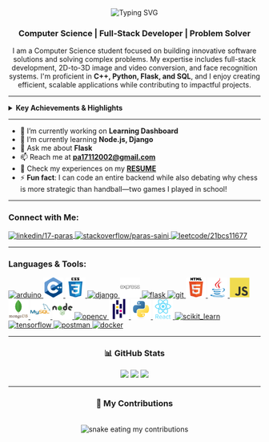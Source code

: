 <div align="center">

<!-- Typing SVG -->
<img src="https://readme-typing-svg.herokuapp.com?font=Righteous&size=35&center=true&vCenter=true&width=500&height=70&duration=4000&lines=Hi+👋,+I'm+Paras+Saini!;Full-Stack+Developer+|+Problem+Solver;Welcome+to+my+GitHub+Profile!" alt="Typing SVG" />

</div>

<h3 align="center">
  Computer Science | Full-Stack Developer | Problem Solver
</h3>

<p align="center">
  I am a Computer Science student focused on building innovative software solutions and solving 
  complex problems. My expertise includes full-stack development, 2D-to-3D image and video 
  conversion, and face recognition systems. I'm proficient in <b>C++, Python, Flask, and SQL</b>, 
  and I enjoy creating efficient, scalable applications while contributing to impactful projects.
</p>

---

<details>
  <summary><b>Key Achievements & Highlights</b></summary>
  <ul>
    <li>Smart India Hackathon Finalist: Led a project focused on 2D-to-3D image conversion for tracking construction progress.</li>
    <li>Published Research: Authored papers on backend frameworks (Flask, Django, NodeJS), 3D conversion algorithms, and face recognition technologies.</li>
    <li>Hackathon Winner: Won the internal hackathon at college as a team leader.</li>
    <li>Certifications: Python for Data Science, IoT, and C++ Programming through NPTEL.</li>
  </ul>
</details>

---

- 🔭 I’m currently working on **Learning Dashboard**  
- 🌱 I’m currently learning **Node.js, Django**  
- 💬 Ask me about **Flask**  
- 📫 Reach me at **pa17112002@gmail.com**  
- 📄 Check my experiences on my [**RESUME**](https://drive.google.com/file/d/1Qn2hOlwQsxgjiCbhK8GqMO0bDeUHt8Gs/view?usp=sharing)  
- ⚡ **Fun fact**: I can code an entire backend while also debating why chess is more strategic than handball—two games I played in school!

---

<h3 align="left">Connect with Me:</h3>
<p align="left">
  <a href="https://linkedin.com/in/17-paras" target="blank">
    <img align="center" src="https://raw.githubusercontent.com/rahuldkjain/github-profile-readme-generator/master/src/images/icons/Social/linked-in-alt.svg" alt="linkedin/17-paras" height="30" width="40" />
  </a>
  <a href="https://stackoverflow.com/users/27874208/paras-saini" target="blank">
    <img align="center" src="https://raw.githubusercontent.com/rahuldkjain/github-profile-readme-generator/master/src/images/icons/Social/stack-overflow.svg" alt="stackoverflow/paras-saini" height="30" width="40" />
  </a>
  <a href="https://leetcode.com/u/21bcs11677/" target="blank">
    <img align="center" src="https://raw.githubusercontent.com/rahuldkjain/github-profile-readme-generator/master/src/images/icons/Social/leet-code.svg" alt="leetcode/21bcs11677" height="30" width="40" />
  </a>
</p>

---

<h3 align="left">Languages & Tools:</h3>
<p align="left"> 
    <a href="https://www.arduino.cc/" target="_blank" rel="noreferrer"> 
        <img src="https://cdn.worldvectorlogo.com/logos/arduino-1.svg" alt="arduino" width="40" height="40"/> 
    </a> 
    <a href="https://www.w3schools.com/cpp/" target="_blank" rel="noreferrer"> 
        <img src="https://raw.githubusercontent.com/devicons/devicon/master/icons/cplusplus/cplusplus-original.svg" alt="cplusplus" width="40" height="40"/> 
    </a> 
    <a href="https://www.w3schools.com/css/" target="_blank" rel="noreferrer"> 
        <img src="https://raw.githubusercontent.com/devicons/devicon/master/icons/css3/css3-original-wordmark.svg" alt="css3" width="40" height="40"/> 
    </a> 
    <a href="https://www.djangoproject.com/" target="_blank" rel="noreferrer"> 
        <img src="https://cdn.worldvectorlogo.com/logos/django.svg" alt="django" width="40" height="40"/> 
    </a> 
    <a href="https://expressjs.com" target="_blank" rel="noreferrer"> 
        <img src="https://raw.githubusercontent.com/devicons/devicon/master/icons/express/express-original-wordmark.svg" alt="express" width="40" height="40"/> 
    </a> 
    <a href="https://flask.palletsprojects.com/en/stable/" target="_blank" rel="noreferrer"> 
        <img src="https://www.vectorlogo.zone/logos/pocoo_flask/pocoo_flask-icon.svg" alt="flask" width="40" height="40"/> 
    </a> 
    <a href="https://git-scm.com/" target="_blank" rel="noreferrer"> 
        <img src="https://www.vectorlogo.zone/logos/git-scm/git-scm-icon.svg" alt="git" width="40" height="40"/> 
    </a> 
    <a href="https://www.w3.org/html/" target="_blank" rel="noreferrer"> 
        <img src="https://raw.githubusercontent.com/devicons/devicon/master/icons/html5/html5-original-wordmark.svg" alt="html5" width="40" height="40"/> 
    </a> 
    <a href="https://www.java.com" target="_blank" rel="noreferrer"> 
        <img src="https://raw.githubusercontent.com/devicons/devicon/master/icons/java/java-original.svg" alt="java" width="40" height="40"/> 
    </a> 
    <a href="https://developer.mozilla.org/en-US/docs/Web/JavaScript" target="_blank" rel="noreferrer"> 
        <img src="https://raw.githubusercontent.com/devicons/devicon/master/icons/javascript/javascript-original.svg" alt="javascript" width="40" height="40"/> 
    </a> 
    <a href="https://www.mongodb.com/" target="_blank" rel="noreferrer"> 
        <img src="https://raw.githubusercontent.com/devicons/devicon/master/icons/mongodb/mongodb-original-wordmark.svg" alt="mongodb" width="40" height="40"/> 
    </a> 
    <a href="https://www.mysql.com/" target="_blank" rel="noreferrer"> 
        <img src="https://raw.githubusercontent.com/devicons/devicon/master/icons/mysql/mysql-original-wordmark.svg" alt="mysql" width="40" height="40"/> 
    </a> 
    <a href="https://nodejs.org" target="_blank" rel="noreferrer"> 
        <img src="https://raw.githubusercontent.com/devicons/devicon/master/icons/nodejs/nodejs-original-wordmark.svg" alt="nodejs" width="40" height="40"/> 
    </a> 
    <a href="https://opencv.org/" target="_blank" rel="noreferrer"> 
        <img src="https://www.vectorlogo.zone/logos/opencv/opencv-icon.svg" alt="opencv" width="40" height="40"/> 
    </a> 
    <a href="https://pandas.pydata.org/" target="_blank" rel="noreferrer"> 
        <img src="https://raw.githubusercontent.com/devicons/devicon/2ae2a900d2f041da66e950e4d48052658d850630/icons/pandas/pandas-original.svg" alt="pandas" width="40" height="40"/> 
    </a> 
    <a href="https://www.python.org" target="_blank" rel="noreferrer"> 
        <img src="https://raw.githubusercontent.com/devicons/devicon/master/icons/python/python-original.svg" alt="python" width="40" height="40"/> 
    </a> 
    <a href="https://reactjs.org/" target="_blank" rel="noreferrer"> 
        <img src="https://raw.githubusercontent.com/devicons/devicon/master/icons/react/react-original-wordmark.svg" alt="react" width="40" height="40"/> 
    </a> 
    <a href="https://scikit-learn.org/" target="_blank" rel="noreferrer"> 
        <img src="https://upload.wikimedia.org/wikipedia/commons/0/05/Scikit_learn_logo_small.svg" alt="scikit_learn" width="40" height="40"/> 
    </a> 
    <a href="https://www.tensorflow.org" target="_blank" rel="noreferrer"> 
        <img src="https://www.vectorlogo.zone/logos/tensorflow/tensorflow-icon.svg" alt="tensorflow" width="40" height="40"/> 
    </a> 
    <a href="https://www.postman.com/" target="_blank" rel="noreferrer"> 
        <img src="https://www.vectorlogo.zone/logos/getpostman/getpostman-icon.svg" alt="postman" width="40" height="40"/> 
    </a> 
    <a href="https://www.docker.com/" target="_blank" rel="noreferrer"> 
        <img src="https://www.vectorlogo.zone/logos/docker/docker-icon.svg" alt="docker" width="40" height="40"/> 
    </a> 
</p>

---

<div align="center">

### 📊 GitHub Stats

<!-- Streak stats -->
<img width="48%" src="https://github-readme-streak-stats.herokuapp.com/?user=Paras-17&theme=tokyonight&hide_border=true" />

<!-- Readme stats -->
<img width="48%" src="https://github-readme-stats.vercel.app/api?username=Paras-17&show_icons=true&theme=tokyonight&hide_border=true" />

<!-- Top Languages -->
<img width="38%" src="https://github-readme-stats.vercel.app/api/top-langs/?username=Paras-17&layout=compact&theme=tokyonight&hide_border=true" />

</div>

---

<div align="center">
  <h3>🐍 My Contributions</h3>
  <br/>
  <img alt="snake eating my contributions" src="https://github.com/Paras-17/Paras-17/blob/output/github-contribution-grid-snake.svg" />
  <br/><br/>
</div>
